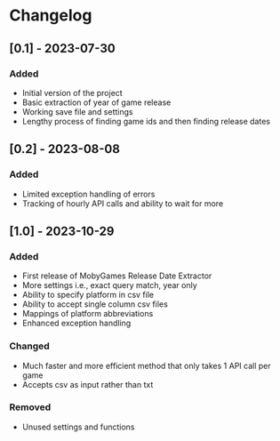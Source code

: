 # Changelog

## [0.1] - 2023-07-30
### Added
- Initial version of the project
- Basic extraction of year of game release
- Working save file and settings
- Lengthy process of finding game ids and then finding release dates

## [0.2] - 2023-08-08
### Added
- Limited exception handling of errors
- Tracking of hourly API calls and ability to wait for more

## [1.0] - 2023-10-29
### Added
- First release of MobyGames Release Date Extractor
- More settings i.e., exact query match, year only
- Ability to specify platform in csv file
- Ability to accept single column csv files
- Mappings of platform abbreviations
- Enhanced exception handling

### Changed
- Much faster and more efficient method that only takes 1 API call per game
- Accepts csv as input rather than txt

### Removed
- Unused settings and functions